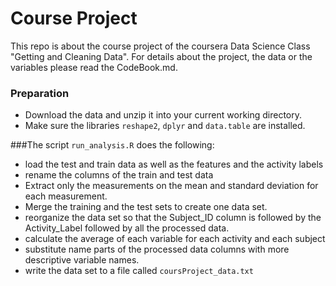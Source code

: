 # Course Project
This repo is about the course project of the coursera Data Science Class "Getting and Cleaning Data". 
For details about the project, the data or the variables please read the CodeBook.md.

### Preparation
- Download the data and unzip it into your current working directory.
- Make sure the libraries `reshape2`, `dplyr` and `data.table` are installed.

###The script
`run_analysis.R` does the following:
- load the test and train data as well as the features and the activity labels
- rename the columns of the train and test data
- Extract only the measurements on the mean and standard deviation for each measurement.
- Merge the training and the test sets to create one data set.
- reorganize the data set so that the Subject_ID column is followed by the Activity_Label followed by all the processed data.
-  calculate the average of each variable for each activity and each subject
- substitute name parts of the processed data columns with more descriptive variable names. 
- write the data set to a file called `coursProject_data.txt`
